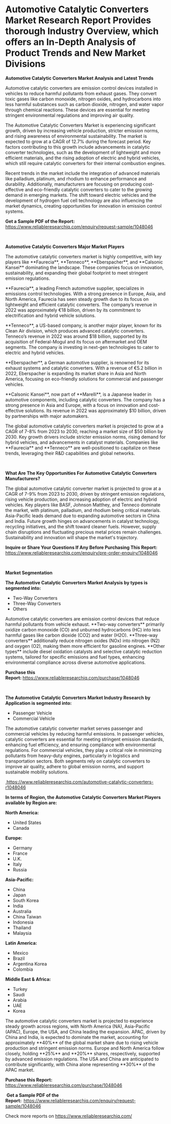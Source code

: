 <p><h1>Automotive Catalytic Converters Market Research Report Provides thorough Industry Overview, which offers an In-Depth Analysis of Product Trends and New Market Divisions</h1></p><p><strong>Automotive Catalytic Converters Market Analysis and Latest Trends</strong></p>
<p><p>Automotive catalytic converters are emission control devices installed in vehicles to reduce harmful pollutants from exhaust gases. They convert toxic gases like carbon monoxide, nitrogen oxides, and hydrocarbons into less harmful substances such as carbon dioxide, nitrogen, and water vapor through chemical reactions. These devices are essential for meeting stringent environmental regulations and improving air quality.</p><p>The Automotive Catalytic Converters Market is experiencing significant growth, driven by increasing vehicle production, stricter emission norms, and rising awareness of environmental sustainability. The market is expected to grow at a CAGR of 12.7% during the forecast period. Key factors contributing to this growth include advancements in catalytic converter technologies, such as the development of lightweight and more efficient materials, and the rising adoption of electric and hybrid vehicles, which still require catalytic converters for their internal combustion engines.</p><p>Recent trends in the market include the integration of advanced materials like palladium, platinum, and rhodium to enhance performance and durability. Additionally, manufacturers are focusing on producing cost-effective and eco-friendly catalytic converters to cater to the growing demand in emerging markets. The shift toward electric vehicles and the development of hydrogen fuel cell technology are also influencing the market dynamics, creating opportunities for innovation in emission control systems.</p></p>
<p><strong>Get a Sample PDF of the Report:&nbsp;</strong> <a href="https://www.reliableresearchiq.com/enquiry/request-sample/1048046?utm_campaign=120&utm_medium=2&utm_source=Github&utm_content=ia&utm_term=22012025&utm_id=automotive-catalytic-converters">https://www.reliableresearchiq.com/enquiry/request-sample/1048046</a></p>
<p>&nbsp;</p>
<p><strong>Automotive Catalytic Converters Major Market Players</strong></p>
<p><p>The automotive catalytic converters market is highly competitive, with key players like **Faurecia**, **Tenneco**, **Eberspacher**, and **Calsonic Kansei** dominating the landscape. These companies focus on innovation, sustainability, and expanding their global footprint to meet stringent emission regulations.</p><p>**Faurecia**, a leading French automotive supplier, specializes in emissions control technologies. With a strong presence in Europe, Asia, and North America, Faurecia has seen steady growth due to its focus on lightweight and efficient catalytic converters. The company’s revenue in 2022 was approximately €18 billion, driven by its commitment to electrification and hybrid vehicle solutions.</p><p>**Tenneco**, a US-based company, is another major player, known for its Clean Air division, which produces advanced catalytic converters. Tenneco’s revenue in 2022 was around $18 billion, supported by its acquisition of Federal-Mogul and its focus on aftermarket and OEM segments. The company is investing in next-gen technologies to cater to electric and hybrid vehicles.</p><p>**Eberspacher**, a German automotive supplier, is renowned for its exhaust systems and catalytic converters. With a revenue of €5.2 billion in 2022, Eberspacher is expanding its market share in Asia and North America, focusing on eco-friendly solutions for commercial and passenger vehicles.</p><p>**Calsonic Kansei**, now part of **Marelli**, is a Japanese leader in automotive components, including catalytic converters. The company has a strong presence in Asia and Europe, with a focus on innovation and cost-effective solutions. Its revenue in 2022 was approximately $10 billion, driven by partnerships with major automakers.</p><p>The global automotive catalytic converters market is projected to grow at a CAGR of 7-8% from 2023 to 2030, reaching a market size of $50 billion by 2030. Key growth drivers include stricter emission norms, rising demand for hybrid vehicles, and advancements in catalyst materials. Companies like **Faurecia** and **Tenneco** are well-positioned to capitalize on these trends, leveraging their R&D capabilities and global networks.</p></p>
<p>&nbsp;</p>
<p><strong>What Are The Key Opportunities For Automotive Catalytic Converters Manufacturers?</strong></p>
<p><p>The global automotive catalytic converter market is projected to grow at a CAGR of 7-9% from 2023 to 2030, driven by stringent emission regulations, rising vehicle production, and increasing adoption of electric and hybrid vehicles. Key players like BASF, Johnson Matthey, and Tenneco dominate the market, with platinum, palladium, and rhodium being critical materials. Asia-Pacific leads demand due to expanding automotive sectors in China and India. Future growth hinges on advancements in catalyst technology, recycling initiatives, and the shift toward cleaner fuels. However, supply chain disruptions and fluctuating precious metal prices remain challenges. Sustainability and innovation will shape the market's trajectory.</p></p>
<p><strong>Inquire or Share Your Questions If Any Before Purchasing This Report:</strong> <a href="https://www.reliableresearchiq.com/enquiry/pre-order-enquiry/1048046?utm_campaign=120&utm_medium=2&utm_source=Github&utm_content=ia&utm_term=22012025&utm_id=automotive-catalytic-converters">https://www.reliableresearchiq.com/enquiry/pre-order-enquiry/1048046</a></p>
<p>&nbsp;</p>
<p><strong>Market Segmentation</strong></p>
<p><strong>The Automotive Catalytic Converters Market Analysis by types is segmented into:</strong></p>
<p><ul><li>Two-Way Converters</li><li>Three-Way Converters</li><li>Others</li></ul></p>
<p><p>Automotive catalytic converters are emission control devices that reduce harmful pollutants from vehicle exhaust. **Two-way converters** primarily oxidize carbon monoxide (CO) and unburned hydrocarbons (HC) into less harmful gases like carbon dioxide (CO2) and water (H2O). **Three-way converters** additionally reduce nitrogen oxides (NOx) into nitrogen (N2) and oxygen (O2), making them more efficient for gasoline engines. **Other types** include diesel oxidation catalysts and selective catalytic reduction systems, tailored for specific emissions and fuel types, enhancing environmental compliance across diverse automotive applications.</p></p>
<p><strong>Purchase this Report:&nbsp;</strong><a href="https://www.reliableresearchiq.com/purchase/1048046?utm_campaign=120&utm_medium=2&utm_source=Github&utm_content=ia&utm_term=22012025&utm_id=automotive-catalytic-converters">https://www.reliableresearchiq.com/purchase/1048046</a></p>
<p>&nbsp;</p>
<p><strong>The Automotive Catalytic Converters Market Industry Research by Application is segmented into:</strong></p>
<p><ul><li>Passenger Vehicle</li><li>Commercial Vehicle</li></ul></p>
<p><p>The automotive catalytic converter market serves passenger and commercial vehicles by reducing harmful emissions. In passenger vehicles, catalytic converters are essential for meeting stringent emission standards, enhancing fuel efficiency, and ensuring compliance with environmental regulations. For commercial vehicles, they play a critical role in minimizing pollutants from heavy-duty engines, particularly in logistics and transportation sectors. Both segments rely on catalytic converters to improve air quality, adhere to global emission norms, and support sustainable mobility solutions.</p></p>
<p><a href="https://www.reliableresearchiq.com/automotive-catalytic-converters-r1048046?utm_campaign=120&utm_medium=2&utm_source=Github&utm_content=ia&utm_term=22012025&utm_id=automotive-catalytic-converters">&nbsp;https://www.reliableresearchiq.com/automotive-catalytic-converters-r1048046</a></p>
<p><strong>In terms of Region, the Automotive Catalytic Converters Market Players available by Region are:</strong></p>
<p>
    <p> <strong> North America: </strong>
        <ul>
            <li>United States</li>
            <li>Canada</li>
        </ul>
        </p> 
    <p> <strong> Europe: </strong>
        <ul>
            <li>Germany</li>
            <li>France</li>
            <li>U.K.</li>
            <li>Italy</li>
            <li>Russia</li>
        </ul>
        </p> 
    <p> <strong> Asia-Pacific: </strong>
        <ul>
            <li>China</li>
            <li>Japan</li>
            <li>South Korea</li>
            <li>India</li>
            <li>Australia</li>
            <li>China Taiwan</li>
            <li>Indonesia</li>
            <li>Thailand</li>
            <li>Malaysia</li>
        </ul>
        </p> 
    <p> <strong> Latin America: </strong>
        <ul>
            <li>Mexico</li>
            <li>Brazil</li>
            <li>Argentina Korea</li>
            <li>Colombia</li>
        </ul>
        </p> 
    <p> <strong> Middle East & Africa: </strong>
        <ul>
            <li>Turkey</li>
            <li>Saudi</li>
            <li>Arabia</li>
            <li>UAE</li>
            <li>Korea</li>
        </ul>
    </p>
    </p>
<p><p>The automotive catalytic converters market is projected to experience steady growth across regions, with North America (NA), Asia-Pacific (APAC), Europe, the USA, and China leading the expansion. APAC, driven by China and India, is expected to dominate the market, accounting for approximately **40%** of the global market share due to rising vehicle production and stringent emission norms. Europe and North America follow closely, holding **25%** and **20%** shares, respectively, supported by advanced emission regulations. The USA and China are anticipated to contribute significantly, with China alone representing **30%** of the APAC market.</p></p>
<p><strong>Purchase this Report: </strong><a href="https://www.reliableresearchiq.com/purchase/1048046?utm_campaign=120&utm_medium=2&utm_source=Github&utm_content=ia&utm_term=22012025&utm_id=automotive-catalytic-converters">https://www.reliableresearchiq.com/purchase/1048046</a></p>
<p>&nbsp;<strong>Get a Sample PDF of the Report:&nbsp;&nbsp;</strong><a href="https://www.reliableresearchiq.com/enquiry/request-sample/1048046?utm_campaign=120&utm_medium=2&utm_source=Github&utm_content=ia&utm_term=22012025&utm_id=automotive-catalytic-converters">https://www.reliableresearchiq.com/enquiry/request-sample/1048046</a></p>
<p><strong></strong></p>
<p>Check more reports on <a href="https://www.reliableresearchiq.com/?utm_campaign=120&utm_medium=2&utm_source=Github&utm_content=ia&utm_term=22012025&utm_id=automotive-catalytic-converters">https://www.reliableresearchiq.com/</a></p>